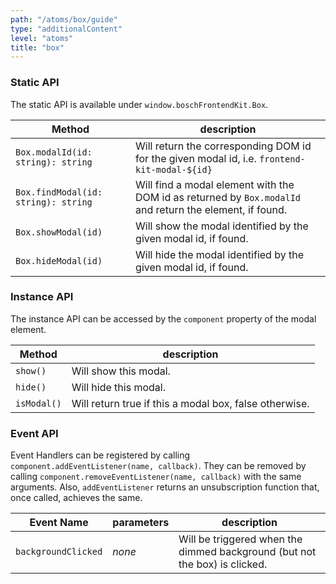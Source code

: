 ```yaml
---
path: "/atoms/box/guide"
type: "additionalContent"
level: "atoms"
title: "box"
---
```


### Static API

The static API is available under `window.boschFrontendKit.Box`.

|  Method | description  |  
|---|---|
|  `Box.modalId(id: string): string`  | Will return the corresponding DOM id for the given modal id, i.e. `frontend-kit-modal-${id}`  | 
|  `Box.findModal(id: string): string` | Will find a modal element with the DOM id as returned by `Box.modalId` and return the element, if found. |
|  `Box.showModal(id)` | Will show the modal identified by the given modal id, if found. |
|  `Box.hideModal(id)` | Will hide the modal identified by the given modal id, if found. |

### Instance API

The instance API can be accessed by the `component` property of the modal element.

|  Method | description  |  
|---|---|
|  `show()` | Will show this modal. |
|  `hide()` | Will hide this modal. |
|  `isModal()` | Will return true if this a modal box, false otherwise. |

### Event API

Event Handlers can be registered by calling `component.addEventListener(name, callback)`. They can be removed by calling `component.removeEventListener(name, callback)` with the same arguments. Also, `addEventListener` returns an unsubscription function that, once called, achieves the same.

|  Event Name | parameters  |  description |
|---|---|--|
|  `backgroundClicked` | _none_ | Will be triggered when the dimmed background (but not the box) is clicked. |


